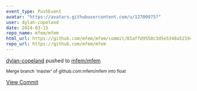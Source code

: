```yaml
---
event_type: PushEvent
avatar: "https://avatars.githubusercontent.com/u/12700975?"
user: dylan-copeland
date: 2024-03-15
repo_name: mfem/mfem
html_url: https://github.com/mfem/mfem/commit/81affd9558c3d5e5348a52194c26ec7bccc0a5e4
repo_url: https://github.com/mfem/mfem
---
```


<a href='https://github.com/dylan-copeland' target='_blank'>dylan-copeland</a> pushed to <a href='https://github.com/mfem/mfem' target='_blank'>mfem/mfem</a>

<small>Merge branch 'master' of github.com:mfem/mfem into float</small>

<a href='https://github.com/mfem/mfem/commit/81affd9558c3d5e5348a52194c26ec7bccc0a5e4' target='_blank'>View Commit</a>